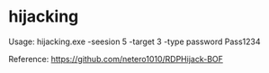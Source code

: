# hijacking

Usage: 
hijacking.exe -seesion 5 -target 3 -type password Pass1234

Reference:
https://github.com/netero1010/RDPHijack-BOF
